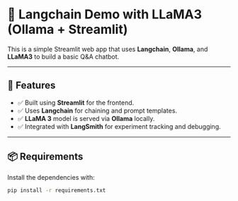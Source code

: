 # 🦙 Langchain Demo with LLaMA3 (Ollama + Streamlit)

This is a simple Streamlit web app that uses **Langchain**, **Ollama**, and **LLaMA3** to build a basic Q&A chatbot.

---

## 🚀 Features

- ✅ Built using **Streamlit** for the frontend.
- ✅ Uses **Langchain** for chaining and prompt templates.
- ✅ **LLaMA 3** model is served via **Ollama** locally.
- ✅ Integrated with **LangSmith** for experiment tracking and debugging.

---

## 📦 Requirements

Install the dependencies with:

```bash
pip install -r requirements.txt
